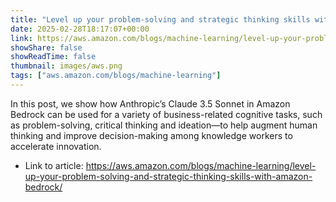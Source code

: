 ```yaml
---
title: "Level up your problem-solving and strategic thinking skills with Amazon Bedrock"
date: 2025-02-28T18:17:07+00:00
link: https://aws.amazon.com/blogs/machine-learning/level-up-your-problem-solving-and-strategic-thinking-skills-with-amazon-bedrock/
showShare: false
showReadTime: false
thumbnail: images/aws.png
tags: ["aws.amazon.com/blogs/machine-learning"]
---
```

In this post, we show how Anthropic’s Claude 3.5 Sonnet in Amazon Bedrock can be used for a variety of business-related cognitive tasks, such as problem-solving, critical thinking and ideation—to help augment human thinking and improve decision-making among knowledge workers to accelerate innovation.

- Link to article: https://aws.amazon.com/blogs/machine-learning/level-up-your-problem-solving-and-strategic-thinking-skills-with-amazon-bedrock/